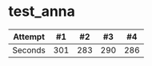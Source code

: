 # test_anna
| Attempt | #1 | #2 | #3 | #4 | 
| :---: | :---: | :---: | :---: | :---: | 
| Seconds | 301 | 283 | 290 | 286 | 

